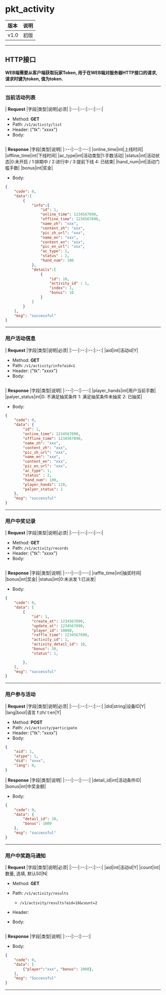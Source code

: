 # pkt_activity

|版本|说明|
|:--|:--:|
|v1.0|初版|

---

## HTTP接口

**WEB端需要从客户端获取玩家Token, 用于在WEB端对服务器HTTP接口的请求, 请求时键为token, 值为token.**

---

### 当前活动列表

| **Request**
|字段|类型|说明|必须|
|:---|:--:|:--:|:--:|

- Method: **GET**
- Path: ```/v1/activity/list```
- Header: {"tk": "xxxx"}
- Body:

```json
```

| **Response**
|字段|类型|说明|
|:---|:--:|:---:|
|online_time|int|上线时间|
|offline_time|int|下线时间|
|ac_type|int|活动类型|1:手数活动|
|status|int|活动状态|0:未开启 / 1:排期中 / 2:进行中 / 3:提前下线 4: 已结束|
|hand_num|int|活动门槛手数|
|bonus|int|奖金|

- Body:

```json
{
    "code": 0,
    "data":[
        {
            "info":{
                "id": 1,
                "online_time": 1234567890,
                "offline_time": 1234567890,
                "name_zh": "xxx",
                "content_zh": "xxx",
                "pic_zh_url": "xxx",
                "name_en": "xxx",
                "content_en": "xxx",
                "pic_en_url": "xxx",
                "ac_type": 1,
                "status" : 2,
                "hand_num": 100
            },
            "details":[
                {
                    "id": 10,
                    "activity_id" : 1,
                    "index": 1,
                    "bonus": 10
                }
            ]
        }
    ],
    "msg": "successful"
}
```

---

### 用户活动信息

| **Request**
|字段|类型|说明|必须|
|:---|:--:|:--:|:--:|
|aid|int|活动id|Y|

- Method: **GET**
- Path: ```/v1/activity/info?aid=1```
- Header: {"tk": "xxxx"}
- Body:

```json
```

| **Response**
|字段|类型|说明|
|:---|:--:|:---:|
|player_hands|int|用户当前手数|
|palyer_status|int|0: 不满足抽奖条件 1: 满足抽奖条件未抽奖 2: 已抽奖|

- Body:

```json
{
    "code": 0,
    "data": {
        "id": 1,
        "online_time": 1234567890,
        "offline_time": 1234567890,
        "name_zh": "xxx",
        "content_zh": "xxx",
        "pic_zh_url": "xxx",
        "name_en": "xxx",
        "content_en": "xxx",
        "pic_en_url": "xxx",
        "ac_type": 1,
        "status" : 2,
        "hand_num": 100,
        "player_hands": 120,
        "palyer_status": 1
    },
    "msg": "successful"
}
```

---

### 用户中奖记录

| **Request**
|字段|类型|说明|必须|
|:---|:--:|:--:|:--:|

- Method: **GET**
- Path: ```/v1/activity/records```
- Header: {"tk": "xxxx"}
- Body:

```json
```

| **Response**
|字段|类型|说明|
|:---|:--:|:---:|
|raffle_time|int|抽奖时间|
|bonus|int|奖金|
|status|int|0:未派发 1:已派发|

- Body:

```json
{
    "code": 0,
    "data": [
        {
            "id": 1,
            "create_at": 1234567890,
            "update_at": 1234567890,
            "player_id": 10000,
            "raffle_time": 1234567890,
            "activity_id": 1,
            "activity_detail_id": 10,
            "bonus": 10,
            "status": 1,

        },
    ],
    "msg": "successful"
}
```

---

### 用户参与活动

| **Request**
|字段|类型|说明|必须|
|:---|:--:|:--:|:--:|
|did|string|设备ID|Y|
|lang|bool|语言 f:zh/ t:en|Y|

- Method: **POST**
- Path: ```/v1/activity/participate```
- Header: {"tk": "xxxx"}
- Body:

```json
{
    "aid": 1,
    "atype": 1,
    "did": "xxxx",
    "lang": 0,
}
```

| **Response**
|字段|类型|说明|
|:---|:--:|:---:|
|detail_id|int|活动条件ID|
|bonus|int|中奖金额|

- Body:

```json
{
    "code": 0,
    "data": {
        "detail_id": 10,
        "bonus": 1000
    },
    "msg": "successful"
}
```

---

### 用户中奖跑马通知

| **Request**
|字段|类型|说明|必须|
|:---|:--:|:--:|:--:|
|aid|int|活动id|Y|
|count|int|数量, 选填, 默认50|N|

- Method: **GET**
- Path: ```/v1/activity/results```
  - ```/v1/activity/results?aid=18&count=2```

- Header:
- Body:

```json
```

| **Response**
|字段|类型|说明|
|:---|:--:|:---:|

- Body:

```json
{
    "code": 0,
    "data": [
        {"player":"xxx", "bonus": 1000},
    ],
    "msg": "Successful"
}
```

---
